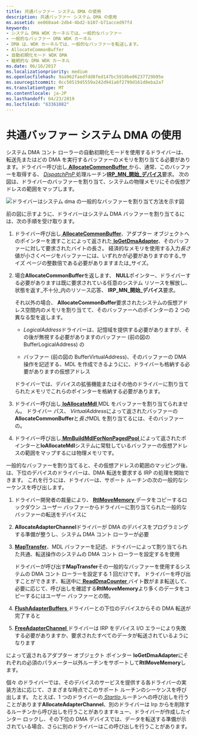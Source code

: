 ```yaml
---
title: 共通バッファー システム DMA の使用
description: 共通バッファー システム DMA の使用
ms.assetid: ee060aa4-2db4-4bd2-b107-b71acced97fd
keywords:
- システム DMA WDK カーネルでは、一般的なバッファー
- 一般的なバッファー DMA WDK カーネル
- DMA は、WDK カーネルでは、一般的なバッファーを転送します。
- AllocateCommonBuffer
- 自動初期化モード WDK DMA
- 継続的な DMA WDK カーネル
ms.date: 06/16/2017
ms.localizationpriority: medium
ms.openlocfilehash: 9aa962faedfdd8fed147bc5910be06237729b95e
ms.sourcegitcommit: 0cc5051945559a242d941a6f2799d161d8eba2a7
ms.translationtype: MT
ms.contentlocale: ja-JP
ms.lasthandoff: 04/23/2019
ms.locfileid: "63361082"
---
```

# <a name="using-common-buffer-system-dma"></a>共通バッファー システム DMA の使用





システム DMA コント ローラーの自動初期化モードを使用するドライバーは、転送先またはどの DMA を実行するバッファーのメモリを割り当てる必要があります。ドライバー呼び出し[ **AllocateCommonBuffer** ](https://msdn.microsoft.com/library/windows/hardware/ff540575)から、通常、このバッファーを取得する、 [ *DispatchPnP* ](https://docs.microsoft.com/windows-hardware/drivers/ddi/content/wdm/nc-wdm-driver_dispatch) 処理ルーチン[**IRP\_MN\_開始\_デバイス**](https://msdn.microsoft.com/library/windows/hardware/ff551749)要求。 次の図は、ドライバーのバッファーを割り当て、システムの物理メモリにその仮想アドレスの範囲をマップします。

![ドライバーはシステム dma の一般的なバッファーを割り当て方法を示す図](images/3hlsysbf.png)

前の図に示すように、ドライバーはシステム DMA バッファーを割り当てるには、次の手順を受け取ります。

1.  ドライバー呼び出し[ **AllocateCommonBuffer**](https://msdn.microsoft.com/library/windows/hardware/ff540575)、アダプター オブジェクトへのポインターを渡すことによって返された[ **IoGetDmaAdapter**](https://msdn.microsoft.com/library/windows/hardware/ff549220)、そのバッファーに対して要求されたバイトの長さ。 経済的なメモリを使用する入力*長さ*値が小さくページをバッファーには、いずれかが必要がありますのする\_サイズ ページの整数倍である必要がありますまたは\_サイズ。

2.  場合**AllocateCommonBuffer**を返します、 **NULL**ポインター、ドライバーする必要がありますは既に要求されている任意のシステム リソースを解放し、状態を返す\_不十分\_内のリソース応答、 **IRP\_MN\_開始\_デバイス**要求。

    それ以外の場合、 **AllocateCommonBuffer**要求されたシステムの仮想アドレス空間内のメモリを割り当てて、そのバッファーへのポインターの 2 つの異なる型を返します。

    -   *LogicalAddress*ドライバーは、記憶域を提供する必要がありますが、その後が無視する必要がありますのバッファー (前の図の BufferLogicalAddress) の

    -   バッファー (前の図の BufferVirtualAddress)、そのバッファーの DMA 操作を記述する、MDL を作成できるようにに、ドライバーも格納する必要がありますの仮想アドレス

    ドライバーでは、デバイスの拡張機能またはその他のドライバーに割り当てられたメモリでこれらのポインターを格納する必要があります。

3.  ドライバー呼び出し[ **IoAllocateMdl** ](https://msdn.microsoft.com/library/windows/hardware/ff548263) MDL をバッファーを割り当てられません。 ドライバー パス、 *VirtualAddress*によって返されたバッファーの**AllocateCommonBuffer**と*長さ*MDL を割り当てるには、そのバッファーの。

4.  ドライバー呼び出し[ **MmBuildMdlForNonPagedPool** ](https://msdn.microsoft.com/library/windows/hardware/ff554498)によって返されたポインターと**IoAllocateMdl**システムに常駐しているバッファーの仮想アドレスの範囲をマップするには物理メモリです。

一般的なバッファーを割り当てると、その仮想アドレスの範囲のマッピング後、は、下位のデバイスのドライバーは、DMA 転送を要求する IRP の処理を開始できます。 これを行うには、ドライバーは、サポート ルーチンの次の一般的なシーケンスを呼び出します。

1.  ドライバー開発者の裁量により、 [ **RtlMoveMemory** ](https://msdn.microsoft.com/library/windows/hardware/ff562030)データをコピーするロックダウン ユーザー バッファーからドライバーに割り当てられた一般的なバッファーの転送をデバイスに

2.  **AllocateAdapterChannel**ドライバーが DMA のデバイスをプログラミングする準備が整うし、システム DMA コント ローラーが必要

3.  [**MapTransfer**](https://msdn.microsoft.com/library/windows/hardware/ff554402)、MDL バッファーを記述、ドライバーによって割り当てられた共通、転送操作のシステムの DMA コント ローラーを設定するを使用

    ドライバーが呼び出す**MapTransfer**その一般的なバッファーを使用するシステムの DMA コント ローラーを設定する 1 回だけです。 ドライバーを呼び出すことができます、転送中に[ **ReadDmaCounter** ](https://msdn.microsoft.com/library/windows/hardware/ff560782)バイト数がまま転送して、必要に応じて、呼び出しを確認する**RtlMoveMemory**より多くのデータをコピーするにはユーザー バッファーとの間。

4.  [**FlushAdapterBuffers** ](https://msdn.microsoft.com/library/windows/hardware/ff545917)ドライバーとの下位のデバイスからその DMA 転送が完了すると

5.  [**FreeAdapterChannel** ](https://msdn.microsoft.com/library/windows/hardware/ff546507)ドライバーは IRP をデバイス I/O エラーにより失敗する必要がありますか、要求されたすべてのデータが転送されているようになります

によって返されるアダプター オブジェクト ポインター **IoGetDmaAdapter**にそれぞれの必須のパラメーター以外ルーチンをサポートして**RtlMoveMemory**します。

個々 のドライバーでは、そのデバイスのサービスを提供する各ドライバーの実装方法に応じて、さまざまな時点でこのサポート ルーチンのシーケンスを呼び出します。 たとえば、1 つのドライバーの[ *StartIo* ](https://msdn.microsoft.com/library/windows/hardware/ff563858)ルーチンへの呼び出しを行うことがあります**AllocateAdapterChannel**、別のドライバーは Irp からを削除するルーチンから呼び出しを行うことがありますキュー、ドライバーが作成したインター ロックし、その下位の DMA デバイスでは、データを転送する準備が示されている場合、さらに別のドライバーはこの呼び出しを行うことがあります。

 

 




